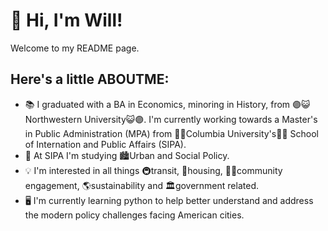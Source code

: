 # 👋 Hi, I'm Will!
Welcome to my README page.

## Here's a little ABOUTME:
- 📚 I graduated with a BA in Economics, minoring in History, from 🟣😺Northwestern University😺🟣. I'm currently working towards a Master's in Public Administration (MPA) from 🔵🦁Columbia University's🦁🔵 School of Internation and Public Affairs (SIPA).
- 🧠 At SIPA I'm studying 🏙Urban and Social Policy.
- 💡 I'm interested in all things 🚇transit, 🏡housing, 🙋‍♂️community engagement, 🌎sustainability and 🏛government related.
- 🖥 I'm currently learning python to help better understand and address the modern policy challenges facing American cities.


<!--
**WFrolich/WFrolich** is a ✨ _special_ ✨ repository because its `README.md` (this file) appears on your GitHub profile.

Here are some ideas to get you started:

- 🔭 I’m currently working on ...
- 🌱 I’m currently learning ...
- 👯 I’m looking to collaborate on ...
- 🤔 I’m looking for help with ...
- 💬 Ask me about ...
- 📫 How to reach me: ...
- 😄 Pronouns: ...
- ⚡ Fun fact: ...
-->
